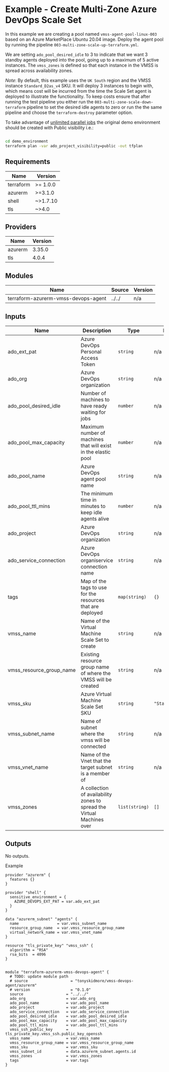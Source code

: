 # Example - Create Multi-Zone Azure DevOps Scale Set

In this example we are creating a pool named `vmss-agent-pool-linux-003` based on an Azure MarketPlace Ubuntu 20.04 image.
Deploy the agent pool by running the pipeline `003-multi-zone-scale-up-terraform.yml`.

We are setting `ado_pool_desired_idle` to 3 to indicate that we want 3 standby agents deployed into the pool, going up to a maximum of 5 active instances.  The `vmss_zones` is defined so that each instance in the VMSS is spread across availability zones.

_Note_:
By default, this example uses the `UK South` region and the VMSS instance `Standard_D2as_v4` SKU.
It will deploy 3 instances to begin with, which means cost will be incurred from the time the Scale Set agent is deployed to illustrate the functionality.
To keep costs ensure that after running the test pipeline you either run the `003-multi-zone-scale-down-terraform` pipeline to set the desired idle agents to zero
or run the the same pipeline and choose the `terraform-destroy` parameter option.

To take advantage of [unlimited parallel jobs](https://learn.microsoft.com/en-us/azure/devops/pipelines/licensing/concurrent-jobs?view=azure-devops&tabs=self-hosted) the original demo environment should be created with Public visibility i.e.:

````bash

cd demo_environment
terraform plan -var ado_project_visibility=public -out tfplan

````

<!-- BEGIN_TF_DOCS -->

## Requirements

| Name | Version |
|------|---------|
| terraform | >= 1.0.0 |
| azurerm | >=3.1.0 |
| shell | ~>1.7.10 |
| tls | ~>4.0 |
## Providers

| Name | Version |
|------|---------|
| azurerm | 3.35.0 |
| tls | 4.0.4 |
## Modules

| Name | Source | Version |
|------|--------|---------|
| terraform-azurerm-vmss-devops-agent | ../../ | n/a |
## Inputs

| Name | Description | Type | Default | Required |
|------|-------------|------|---------|:--------:|
| ado\_ext\_pat | Azure DevOps Personal Access Token | `string` | n/a | yes |
| ado\_org | Azure DevOps organization | `string` | n/a | yes |
| ado\_pool\_desired\_idle | Number of machines to have ready waiting for jobs | `number` | n/a | yes |
| ado\_pool\_max\_capacity | Maximum number of machines that will exist in the elastic pool | `number` | n/a | yes |
| ado\_pool\_name | Azure DevOps agent pool name | `string` | n/a | yes |
| ado\_pool\_ttl\_mins | The minimum time in minutes to keep idle agents alive | `number` | n/a | yes |
| ado\_project | Azure DevOps organization | `string` | n/a | yes |
| ado\_service\_connection | Azure DevOps organiservice connection name | `string` | n/a | yes |
| tags | Map of the tags to use for the resources that are deployed | `map(string)` | `{}` | no |
| vmss\_name | Name of the Virtual Machine Scale Set to create | `string` | n/a | yes |
| vmss\_resource\_group\_name | Existing resource group name of where the VMSS will be created | `string` | n/a | yes |
| vmss\_sku | Azure Virtual Machine Scale Set SKU | `string` | `"Standard_B1s"` | no |
| vmss\_subnet\_name | Name of subnet where the vmss will be connected | `string` | n/a | yes |
| vmss\_vnet\_name | Name of the Vnet that the target subnet is a member of | `string` | n/a | yes |
| vmss\_zones | A collection of availability zones to spread the Virtual Machines over | `list(string)` | `[]` | no |
## Outputs

No outputs.

Example

```hcl
provider "azurerm" {
  features {}
}

provider "shell" {
  sensitive_environment = {
    AZURE_DEVOPS_EXT_PAT = var.ado_ext_pat
  }
}

data "azurerm_subnet" "agents" {
  name                 = var.vmss_subnet_name
  resource_group_name  = var.vmss_resource_group_name
  virtual_network_name = var.vmss_vnet_name
}

resource "tls_private_key" "vmss_ssh" {
  algorithm = "RSA"
  rsa_bits  = 4096
}


module "terraform-azurerm-vmss-devops-agent" {
  # TODO: update module path
  # source                   = "tonyskidmore/vmss-devops-agent/azurerm"
  # version                  = "0.1.0"
  source                   = "../../"
  ado_org                  = var.ado_org
  ado_pool_name            = var.ado_pool_name
  ado_project              = var.ado_project
  ado_service_connection   = var.ado_service_connection
  ado_pool_desired_idle    = var.ado_pool_desired_idle
  ado_pool_max_capacity    = var.ado_pool_max_capacity
  ado_pool_ttl_mins        = var.ado_pool_ttl_mins
  vmss_ssh_public_key      = tls_private_key.vmss_ssh.public_key_openssh
  vmss_name                = var.vmss_name
  vmss_resource_group_name = var.vmss_resource_group_name
  vmss_sku                 = var.vmss_sku
  vmss_subnet_id           = data.azurerm_subnet.agents.id
  vmss_zones               = var.vmss_zones
  tags                     = var.tags
}
```
<!-- END_TF_DOCS -->
